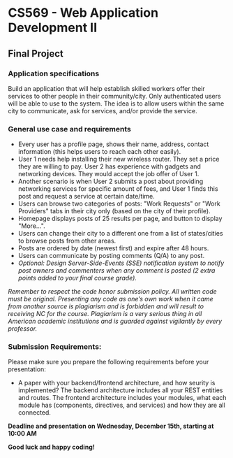 # CS569 - Web Application Development II
## Final Project 
### Application specifications 
Build an application that will help establish skilled workers offer their services to other people in their community/city. Only authenticated users will be able to use to the system. The idea is to allow users within the same city to communicate, ask for services, and/or provide the service.
### General use case and requirements
* Every user has a profile page, shows their name, address, contact information (this helps users to reach each other easily).
* User 1 needs help installing their new wireless router. They set a price they are willing to pay. User 2 has experience with gadgets and networking devices. They would accept the job offer of User 1.
* Another scenario is when User 2 submits a post about providing networking services for specific amount of fees, and User 1 finds this post and request a service at certain date/time.
* Users can browse two categories of posts: "Work Requests" or "Work Providers" tabs in their city only (based on the city of their profile). 
* Homepage displays posts of 25 results per page, and button to display "More...".
* Users can change their city to a different one from a list of states/cities to browse posts from other areas.
* Posts are ordered by date (newest first) and expire after 48 hours.
* Users can communicate by posting comments (Q/A)  to any post.
* *Optional: Design Server-Side-Events (SSE) notification system to notify post owners and commenters when any comment is posted (2 extra points added to your final course grade).*
      
*Remember to respect the code honor submission policy. All written code must be original. Presenting any code as one’s own work when it came from another source is plagiarism and is forbidden and will result to receiving NC for the course. Plagiarism is a very serious thing in all American academic institutions and is guarded against vigilantly by every professor.*
  
### Submission Requirements:
Please make sure you prepare the following requirements before your presentation:  
* A paper with your backend/frontend architecture, and how seurity is implemented? The backend architecture includes all your REST entities and routes. The frontend architecture includes your modules, what each module has (components, directives, and services) and how they are all connected. 

**Deadline and presentation on Wednesday, December 15th, starting at 10:00 AM** 
  
**Good luck and happy coding!**
